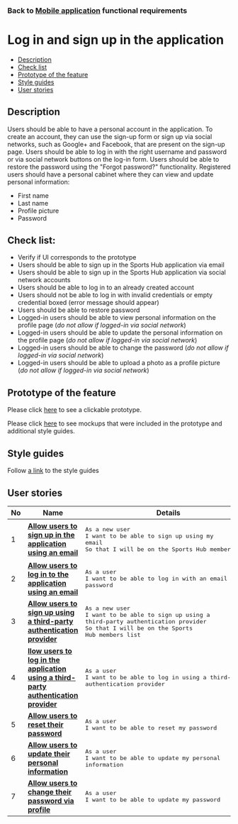 ### Back to [Mobile application](../../#mobile-application) functional requirements

# Log in and sign up in the application

- [Description](#description)
- [Check list](#check-list)
- [Prototype of the feature](#prototype-of-the-feature)
- [Style guides](#style-guides)
- [User stories](#user-stories)

## Description

Users should be able to have a personal account in the application. To create an account, they can use the sign-up form or sign up via social networks, such as Google+ and Facebook, that are present on the sign-up page. Users should be able to log in with the right username and password or via social network buttons on the log-in form. Users should be able to restore the password using the "Forgot password?" functionality. Registered users should have a personal cabinet where they can view and update personal information:
  - First name
  - Last name
  - Profile picture
  - Password

## Check list:

  - Verify if UI corresponds to the prototype
  - Users should be able to sign up in the Sports Hub application via email
  - Users should be able to sign up in the Sports Hub application via social network accounts
  - Users should be able to log in to an already created account
  - Users should not be able to log in with invalid credentials or empty credential boxed (error message should appear)
  - Users should be able to restore password
  - Logged-in users should be able to view personal information on the profile page (_do not allow if logged-in via social network_)
  - Logged-in users should be able to update the personal information on the profile page (_do not allow if logged-in via social network_)
  - Logged-in users should be able to change the password (_do not allow if logged-in via social network_)
  - Logged-in users should be able to upload a photo as a profile picture (_do not allow if logged-in via social network_)

## Prototype of the feature

Please click [here](https://www.figma.com/proto/JVDTph8VY9Ye7kz8BTDxhJ/1-Sports-Hub-General-Prototype?page-id=0%3A5852&node-id=0%3A7481&viewport=-1637%2C-969%2C0.37520089745521545&scaling=scale-down) to see a clickable prototype.

Please click [here](https://www.figma.com/file/egXgh8BYD7Xaa0JeMNhv9R/Manage-advertisements?node-id=0%3A1075) to see mockups that were included in the prototype and additional style guides.

## Style guides

Follow [a link](https://www.figma.com/proto/0zkkf5WC77OSpvyD6YXpFE/Style-guides?page-id=0%3A1&node-id=19%3A5368&viewport=266%2C48%2C0.54&scaling=min-zoom&starting-point-node-id=19%3A5368) to the style guides

## User stories

No           |      Name     |   Details
------------ | ------------- | -------------
1 |[**Allow users to sign up in the application using an email**](/sports_hub_portal/mobile_application_features/log_in_and_sign_up/user_stories/sign_up_with_email)|<pre>As a new user<br>I want to be able to sign up using my email<br>So that I will be on the Sports Hub members list</pre>
2 |[**Allow users to log in to the application using an email**](/sports_hub_portal/mobile_application_features/log_in_and_sign_up/user_stories/log_in)|<pre>As a user<br>I want to be able to log in with an email and password</pre>
3 |[**Allow users to sign up using a third-party authentication provider**](/sports_hub_portal/mobile_application_features/log_in_and_sign_up/user_stories/sign_up_with_third_party) |<pre>As a new user<br>I want to be able to sign up using a third-party authentication provider<br>So that I will be on the Sports Hub members list</pre>
4 |[**llow users to log in the application using a third-party authentication provider**](/sports_hub_portal/mobile_application_features/log_in_and_sign_up/user_stories/log_in_with_third_party) |<pre>As a user<br>I want to be able to log in using a third-party authentication provider</pre>
5 |[**Allow users to reset their password**](/sports_hub_portal/mobile_application_features/log_in_and_sign_up/user_stories/forgot_password)|<pre>As a user<br>I want to be able to reset my password</pre>
6 |[**Allow users to update their personal information**](/sports_hub_portal/mobile_application_features/log_in_and_sign_up/user_stories/personal_information_update)|<pre>As a user<br>I want to be able to update my personal information</pre>
7 |[**Allow users to change their password via profile**](/sports_hub_portal/mobile_application_features/log_in_and_sign_up/user_stories/password_update)|<pre>As a user<br>I want to be able to update my password</pre>
